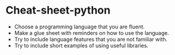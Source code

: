 # Cheat-sheet-python

- Choose a programming language that you are fluent.<br>
- Make a glue sheet with reminders on how to use the language.<br>
- Try to include language features that you are not familiar with. <br>
- Try to include short examples of using useful libraries.